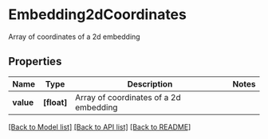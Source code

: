 # Embedding2dCoordinates

Array of coordinates of a 2d embedding

## Properties
Name | Type | Description | Notes
------------ | ------------- | ------------- | -------------
**value** | **[float]** | Array of coordinates of a 2d embedding | 

[[Back to Model list]](../README.md#documentation-for-models) [[Back to API list]](../README.md#documentation-for-api-endpoints) [[Back to README]](../README.md)


